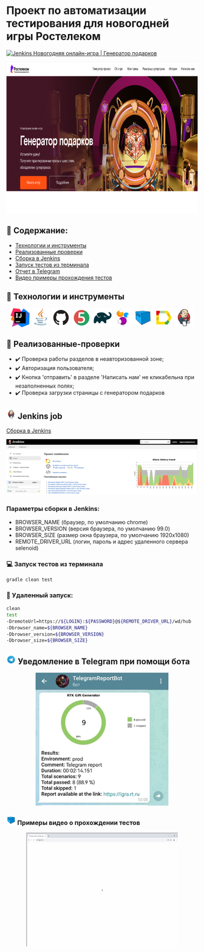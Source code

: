 # Проект по автоматизации тестирования для новогодней игры Ростелеком

<a target="_blank"  href="https://igra.rt.ru/"><img src="images/favicon.ico" width="25" height="25"  alt="Jenkins"/> Новогодняя онлайн-игра | Генератор подарков</a>
<p align="center">
<a href="https://igra.rt.ru/"><img src="images/generator_promo.png" width="900" height="400"  alt="IDEA"/></a>

</p>

## :scroll: Содержание:

- [Технологии и инструменты](#rocket-технологии-и-инструменты)
- [Реализованные проверки](#scroll-реализованные-проверки)
- [Сборка в Jenkins](#-jenkins-job)
- [Запуск тестов из терминала](#computer-Запуск-тестов-из-терминала)
- [Отчет в Telegram](#-уведомление-в-telegram-при-помощи-бота)
- [Видео примеры прохождения тестов](#-примеры-видео-о-прохождении-тестов)

## :rocket: Технологии и инструменты

<p align="center">
<a href="https://www.jetbrains.com/idea/"><img src="images/intellij-idea.svg" width="50" height="50"  alt="IDEA"/></a>
<a href="https://www.java.com/"><img src="images/Java.svg" width="50" height="50"  alt="Java"/></a>
<a href="https://github.com/"><img src="images/Github.svg" width="50" height="50"  alt="Github"/></a>
<a href="https://junit.org/junit5/"><img src="images/JUnit5.svg" width="50" height="50"  alt="JUnit 5"/></a>
<a href="https://gradle.org/"><img src="images/Gradle.svg" width="50" height="50"  alt="Gradle"/></a>
<a href="https://selenide.org/"><img src="images/Selenide.svg" width="50" height="50"  alt="Selenide"/></a>
<a href="https://aerokube.com/selenoid/"><img src="images/Selenoid.svg" width="50" height="50"  alt="Selenoid"/></a>
<a href="https://github.com/allure-framework/allure2"><img src="images/Allure_Report.svg" width="50" height="50"  alt="Allure"/></a>
<a href="https://www.jenkins.io/"><img src="images/Jenkins.svg" width="50" height="50"  alt="Jenkins"/></a>
</p>

## :scroll: Реализованные-проверки

- :heavy_check_mark: Проверка работы разделов в неавторизованной зоне;
- :heavy_check_mark: Авторизация пользователя;
- :heavy_check_mark: Кнопка 'отправить' в разделе 'Написать нам' не кликабельна при незаполненных полях;
- :heavy_check_mark: Проверка загрузки страницы с генератором подарков

## <img src="images/Jenkins.svg" width="25" height="25"  alt="Jenkins"/></a> Jenkins job
<a target="_blank" href="https://jenkins.autotests.cloud/job/rostelecome/">Сборка в Jenkins</a>
<p align="center">
<a href="https://jenkins.autotests.cloud/job/rostelecome/"><img src="images/jenkins_job.png" alt="Jenkins"/></a>
</p>

### Параметры сборки в Jenkins:

* BROWSER_NAME (браузер, по умолчанию chrome)
* BROWSER_VERSION (версия браузера, по умолчанию 99.0)
* BROWSER_SIZE (размер окна браузера, по умолчанию 1920x1080)
* REMOTE_DRIVER_URL (логин, пароль и адрес удаленного сервера selenoid)


### :computer: Запуск тестов из терминала

```bash
gradle clean test
```

### :robot: Удаленный запуск:

```bash
clean
test
-DremoteUrl=https://${LOGIN}:${PASSWORD}@${REMOTE_DRIVER_URL}/wd/hub
-Dbrowser_name=${BROWSER_NAME}
-Dbrowser_version=${BROWSER_VERSION}
-Dbrowser_size=${BROWSER_SIZE}
```


## <img src="images/Telegram.svg" width="25" height="25"  alt="Allure"/></a> Уведомление в Telegram при помощи бота

<p align="center">
<img title="Allure Overview Dashboard" src="images/telegram_report.jpg" width="350" height="350">
</p>

### <img src="images/Selenoid.svg" width="25" height="25"  alt="Allure"/></a> Примеры видео о прохождении тестов

<p align="center">
<img title="Selenoid Video" src="images/video_1.gif" width="400" height="300"  alt="video">
</p>